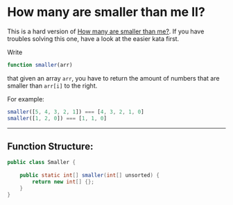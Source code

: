 # How many are smaller than me II?

This is a hard version of <a href='https://www.codewars.com/kata/56a1c074f87bc2201200002e'>How many are smaller than me?</a>. If you have troubles solving this one, have a look at the easier kata first.

Write

```javascript
function smaller(arr)
```

that given an array `arr`, you have to return the amount of numbers that are smaller than `arr[i]` to the right.

For example:

```javascript
smaller([5, 4, 3, 2, 1]) === [4, 3, 2, 1, 0]
smaller([1, 2, 0]) === [1, 1, 0]
```

---

## Function Structure:

```java
public class Smaller {
	
	public static int[] smaller(int[] unsorted) {
		return new int[] {};
	}
}
